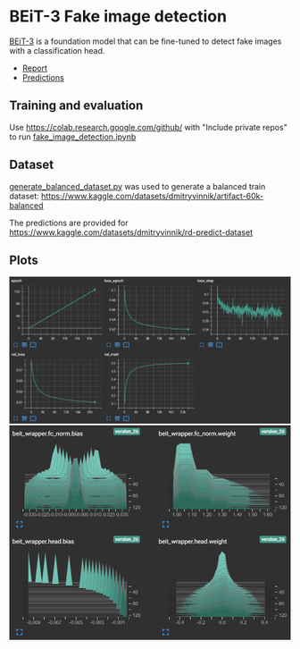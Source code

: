 # BEiT-3 Fake image detection
[BEiT-3](https://arxiv.org/abs/2208.10442) is a foundation model that can be fine-tuned to detect fake images with a classification head.
* [Report](report.pdf)
* [Predictions](predictions.csv)

## Training and evaluation
Use https://colab.research.google.com/github/ with "Include private repos" to run [fake_image_detection.ipynb](fake_image_detection.ipynb)

## Dataset
[generate_balanced_dataset.py](generate_balanced_dataset.py) was used to generate a balanced train dataset:
https://www.kaggle.com/datasets/dmitryvinnik/artifact-60k-balanced

The predictions are provided for https://www.kaggle.com/datasets/dmitryvinnik/rd-predict-dataset

## Plots
![](assets/curves.png)
![](assets/histograms.png)
